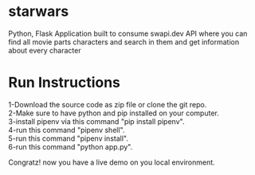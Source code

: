 # starwars
Python, Flask Application built to consume swapi.dev API where you can find all movie parts characters and search in them and get information about every character

# Run Instructions 

1-Download the source code as zip file or clone the git repo.                                                                                                               
2-Make sure to have python and pip installed on your computer.                                                                                                             
3-install pipenv via this command "pip install pipenv".                                                                                                                     
4-run this command "pipenv shell".                                                                                                                                         
5-run this command "pipenv install".                                                                                                                                       
6-run this command "python app.py".                                                                                                                                         

Congratz! now you have a live demo on you local environment.
